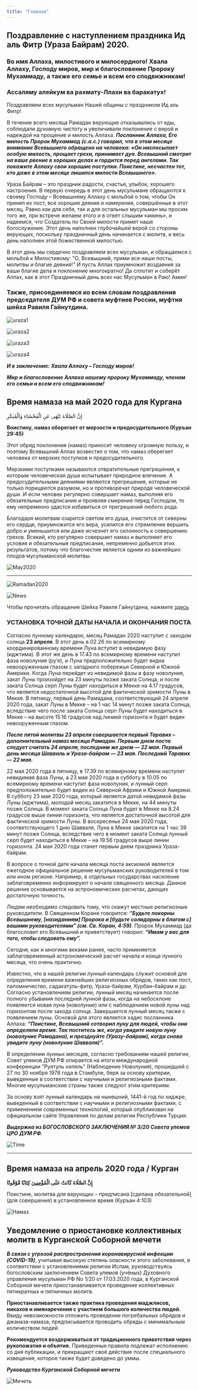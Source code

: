 ```yaml
---
title: "Главная"
---
```


## Поздравление с наступлением праздника Ид аль Фитр (Ураза Байрам) 2020.

### Во имя Аллаха, милостивого и милосердного! Хвала Аллаху, Господу миров, мир и благословение Пророку Мухаммаду, а также его семье и всем его сподвижникам!

### Ассаляму алейкум ва рахмату-Ллахи ва баракатух!

Поздравляем всех мусульман Нашей общины с праздником Ид аль Фитр!

В течение всего месяца Рамадан верующие отказывались от еды, соблюдали духовную чистоту и увеличивали поклонение с верой и надеждой на прощение и милость Аллаха. ***Посланник Аллаха, Его милость Пророк Мухаммад (с.а.с.) говорил, что в этом месяце внимание Всевышнего обращено на человека: «Он ниспосылает особую милость, прощает грехи, принимает дуа. Всевышний смотрит на ваше рвение в хороших делах и гордится перед ангелами. Так покажите Аллаху свои хорошие поступки. Поистине, несчастен тот, кто даже в этом месяце лишился милости Всевышнего».***

Ураза Байрам – это праздник радости, счастья, улыбок, хорошего настроения. В первую очередь в этот день мусульмане обращаются к своему Господу – Всевышнему Аллаху с мольбой о том, чтобы Он принял их пост, все хорошие деяния и намерения, совершённые в этот месяц. Равно как для себя, так и для остальных мусульман мы просим того же, при встрече желаем этого и в ответ слышим «аминь», и надеемся, что Создатель по Своей милости примет наше богослужение.  Этот день наполнен глубочайшей верой со стороны верующих, поскольку праздничный день начинается с молитв, и весь день наполнен этой божественной милостью.

В этот день мы сердечно поздравляем всех мусульман, и обращаемся с мольбой к Милостивому: "О, Всевышний, прими все наши посты, молитвы и благие деяния!" И пусть Аллах приумножит воздаяния за ваши благие дела и поклонение многократно! Да сплотит и соберёт Аллах, как в этот Праздничный день всех нас Мусульман в Раю! Амин!

### Также, присоединяемся ко всем словам поздравления председателя ДУМ РФ и совета муфтиев России, муфтия шейха Равиля Гайнутдина.

![uraza1](./index/num1.jpg)

![uraza2](./index/num2.jpg)

![uraza3](./index/num3.jpg)

![uraza4](./index/num4.jpg)

***И в заключение: Хвала Аллаху – Господу миров!***

***Мир и благословение Аллаха нашему пророку Мухаммаду, членам его семьи и всем его сподвижникам!***



## Время намаза на май 2020 года для Кургана

إِنَّ الصَّلَاةَ تَنْهَى عَنِ الْفَحْشَاءِ وَالْمُنكَرِ

**Воистину, намаз оберегает от мерзости и предосудительного (Куръан 29:45)**

Этот обряд поклонения (намаз) приносит человеку огромную пользу, и поэтому Всевышний Аллах возвестил о том, что намаз оберегает человека от мерзких поступков и предосудительного.

Мерзкими поступками называются отвратительные прегрешения, к которым человеческая душа испытывает природное влечение. А предосудительными деяниями являются прегрешения, которые не только порицаются разумом, но и противоречат природе человеческой души. И если человек регулярно совершает намаз, выполняя его обязательные предписания и проявляя смирение перед Господом, то ему непременно удастся избавиться от прегрешений любого рода.

Благодаря молитвам озарится светом его душа, очистится от скверны его сердце, приумножится его вера, усилится его стремление вершить добро и уменьшится или даже исчезнет его склонность к совершению грехов. Всякий, кто регулярно совершает намаз и выполняет его условия и обязательные предписания, непременно добьется этих результатов, потому что благочестие является одним из важнейших плодов мусульманской молитвы.

![May2020](./index/May2020.jpg)

---

![Ramadan2020](./index/Ramadan.jpg)

![News](./index/Gainudin.jpg)

Чтобы прочитать обращение Шейха Равиля Гайнутдина, нажмите <a href="https://kurgan-mosque.ru/news">здесь</a>

### УСТАНОВКА ТОЧНОЙ ДАТЫ НАЧАЛА И ОКОНЧАНИЯ ПОСТА

Согласно лунному календарю, месяц Рамадан 2020 наступит с заходом солнца **23 апреля**. В этот день в 02.26 по всемирному координированному времени Луна вступит в невидимую фазу (иджтима). В этот же день в 17.43 по всемирному времени наступит фаза новолуния (ру’я), и Луна предположительно будет видна невооруженным глазом с западного побережья Северной и Южной Америки. Когда Луна перейдет из невидимой фазы в фазу новолуния, закат Луны произойдет на 23 минуты позже заката Солнца, и после заката Солнца серп Луны будет находиться в Мекке на 4.17 градусов, что является недостаточной высотой для фактической зримости Луны в Мекке. В пятницу, первый день Рамадана, соответствующий 24 апреля 2020 года, закат Луны в Мекке – на 1 час 14 минут позже заката Солнца, вследствие чего после заката Солнца серп Луны будет находиться в Мекке – на высоте 15.16 градусов над линией горизонта и будет виден невооруженным глазом.

***После пятой молитвы 23 апреля совершается первый Таравих – дополнительный намаз месяца Рамадан. Первым днем поста следует считать 24 апреля, последним же днем — 22 мая. Первый день месяца Шавваль и Ураза-байрам — 23 мая. Последний Таравих — 22 мая.***

22 мая 2020 года в пятницу, в 17.39 по всемирному времени наступит невидимая фаза Луны, а 23 мая 2020 года в субботу в 10.05 по всемирному времени наступит фаза новолуния, и лунный серп предположительно будет виден из Северной Африки и Южной Америки. В субботу 23 мая 2020 года, который является датой невидимой фазы Луны (иджтима), молодой месяц закатится в Мекке, на 44 минуты позже Солнца. В момент заката Солнца Луна будет в Мекке на 8.24 градусов выше линии горизонта, что является достаточной высотой для фактической зримости Луны. В воскресенье 24 мая 2020 года, соответствующего 1 дню Шавваля, Луна в Мекке закатится на 1 час 39 минут позже Солнца, вследствие чего в момент заката Солнца лунный серп будет находиться в Мекке – на 19.56 градусов выше линии горизонта. 24 мая 2020 года станет первым днем праздника Ураза-байрам.

В вопросе о точной дате начала месяца поста аксиомой является ежегодное официальное решение мусульманских руководителей в том или ином регионе. Например, в отдельных государствах население заблаговременно информируют о начале священного месяца. Данное решение основывается на астрономических расчетах, дающих достаточную точность.

Людям необходимо следовать тому, что скажут местные религиозные руководители. В Священном Коране говорится: ***“Будьте покорны Всевышнему, [назиданиям] Пророка и [будьте солидарны в благом с] вашими руководителями” (см. Св. Коран, 4:59)***. Пророк Мухаммад (да благословит его Всевышний и приветствует) говорил: ***“Имам у вас для того, чтобы следовать ему”.***

Сегодня, как и многими веками ранее, часто применяется заблаговременный астрономический расчет начала и конца лунного месяца, что очень практично.

Известно, что в нашей религии лунный календарь служит основой для определения времени важнейших религиозных обрядов, таких как пост, паломничество, садакатуль-фитр, Ураза-байрам, Курбан-байрам и др. Согласно установлениям религии, лунный месяц начинается после полного убывания последней лунной фазы, когда на небосклоне появляется новая луна (новолуние) или с наблюдением новой луны над горизонтом после захода солнца. Завершается лунный месяц также с появлением луны. Основой для этого является хадис посланника Аллаха: ***“Поистине, Всевышний сотворил луну для людей, чтобы они определяли время. Так поститесь же, когда увидите новую луну (новолуние Рамадана), и празднуйте (Уразу-байрам), когда снова увидите луну (новолуние Шавваля)”.***

В определении лунных месяцев, согласно требованиям нашей религии, Совет улемов ДУМ РФ опирается на итоги международной конференции “Руятуль хиляль” (Наблюдение Новолуния), прошедшей с 27 по 30 ноября 1978 года в Стамбуле, беря за основу критерии, выведенные в соответствии с научными и религиозными фактами. Многие мусульманские страны также следуют этим критериям.

За основу взят лунный календарь на нынешний, 1441-й год по хиджре, выведенный в соответствии с научными и религиозными фактами, с применением современных технологий, который опубликован на официальном сайте Управления по делам религии Республики Турция.

***Выдержка из БОГОСЛОВСКОГО ЗАКЛЮЧЕНИЯ № 3/20 Совета улемов ЦРО ДУМ РФ.***

![Time](./index/IMG_0358.jpeg)

__________________________________________________________________________________________________________________________________

## Время намаза на апрель 2020 года / Курган

**إِنَّ الصَّلَاةَ كَانَتْ عَلَى الْمُؤْمِنِينَ كِتَابًا مَّوْقُوتًا**

Поистине, молитва для верующих – предписана [сделана обязательной] (для совершения) в установленное время (Куръан 4:103)

![Намаз](./index/Namaz_04.jpg)

## Уведомление о приостановке коллективных молитв в Курганской Соборной мечети

***В связи с угрозой распространения коронавирусной инфекции (COVID-19)***, учитывая высокую степень опасности этого заболевания, в соответствии с установлениями религии Ислам, руководствуясь богословским заключением Совета улемов (учёных) Духовного управления мусульман РФ No 1/20 от 17.03.2020 года, в Курганской Соборной мечети приостанавливается проведение коллективных пятикратных и пятничных молитв.

**Приостанавливается также практика проведения маджлисов, никахов и имянаречения с участием большого количества людей.**
Ввиду невозможности отложить проведение погребальных обрядов и джаназа-намаза, предписывается проводить обряды с минимальным количеством людей.

**Рекомендуется воздерживаться от традиционного приветствия через рукопожатия и объятия.**
Приведенные правила подлежат исполнению со дня публикации, и прекращают своё действие после специального извещения, которое также будет доведено до уммы.

***Руководство Курганской Соборной мечети***


![Мечеть](./index/unnamed1.jpg)

